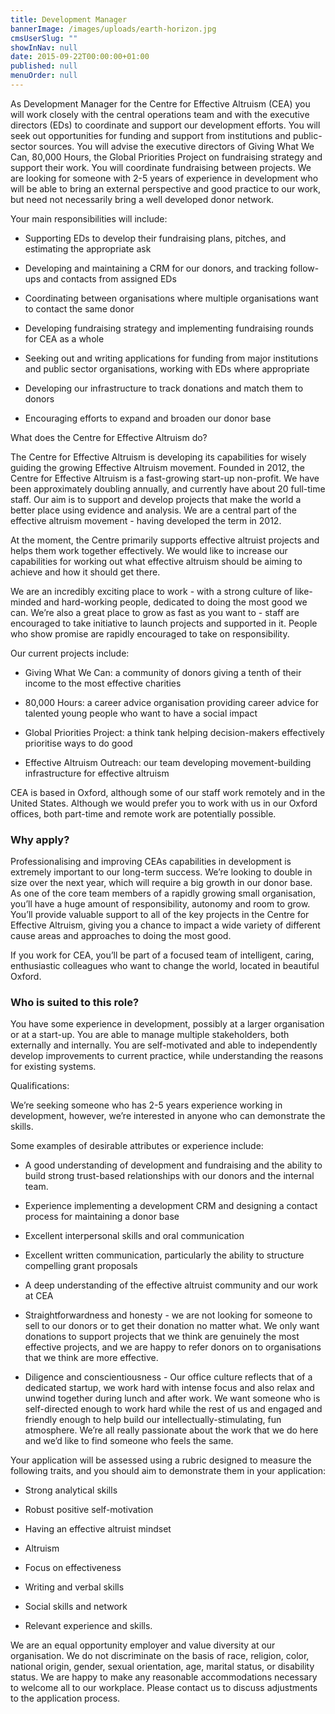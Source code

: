 ```yaml
---
title: Development Manager
bannerImage: /images/uploads/earth-horizon.jpg
cmsUserSlug: ""
showInNav: null
date: 2015-09-22T00:00:00+01:00
published: null
menuOrder: null
---
```


  As Development Manager for the Centre for Effective Altruism (CEA) you will work closely with the central operations team and with the executive directors (EDs) to coordinate and support our development efforts. You will seek out opportunities for funding and support from institutions and public-sector sources. You will advise the executive directors of Giving What We Can, 80,000 Hours, the Global Priorities Project on fundraising strategy and support their work. You will coordinate fundraising between projects. We are looking for someone with 2-5 years of experience in development who will be able to bring an external perspective and good practice to our work, but need not necessarily bring a well developed donor network.

Your main responsibilities will include:

* Supporting EDs to develop their fundraising plans, pitches, and estimating the appropriate ask

* Developing and maintaining a CRM for our donors, and tracking follow-ups and contacts from assigned EDs

* Coordinating between organisations where multiple organisations want to contact the same donor

* Developing fundraising strategy and implementing fundraising rounds for CEA as a whole

* Seeking out and writing applications for funding from major institutions and public sector organisations, working with EDs where appropriate

* Developing our infrastructure to track donations and match them to donors

* Encouraging efforts to expand and broaden our donor base

  
What does the Centre for Effective Altruism do?

  
The Centre for Effective Altruism is developing its capabilities for wisely guiding the growing Effective Altruism movement. Founded in 2012, the Centre for Effective Altruism is a fast-growing start-up non-profit. We have been approximately doubling annually, and currently have about 20 full-time staff. Our aim is to support and develop projects that make the world a better place using evidence and analysis. We are a central part of the effective altruism movement - having developed the term in 2012.

  
At the moment, the Centre primarily supports effective altruist projects and helps them work together effectively. We would like to increase our capabilities for working out what effective altruism should be aiming to achieve and how it should get there.

  
We are an incredibly exciting place to work - with a strong culture of like-minded and hard-working people, dedicated to doing the most good we can. We&rsquo;re also a great place to grow as fast as you want to - staff are encouraged to take initiative to launch projects and supported in it. People who show promise are rapidly encouraged to take on responsibility.

  
Our current projects include:

* Giving What We Can: a community of donors giving a tenth of their income to the most effective charities

* 80,000 Hours: a career advice organisation providing career advice for talented young people who want to have a social impact

* Global Priorities Project: a think tank helping decision-makers effectively prioritise ways to do good

* Effective Altruism Outreach: our team developing movement-building infrastructure for effective altruism

  
CEA is based in Oxford, although some of our staff work remotely and in the United States. Although we would prefer you to work with us in our Oxford offices, both part-time and remote work are potentially possible.

   
### Why apply?

Professionalising and improving CEAs capabilities in development is extremely important to our long-term success. We&rsquo;re looking to double in size over the next year, which will require a big growth in our donor base. As one of the core team members of a rapidly growing small organisation, you&rsquo;ll have a huge amount of responsibility, autonomy and room to grow. You&rsquo;ll provide valuable support to all of the key projects in the Centre for Effective Altruism, giving you a chance to impact a wide variety of different cause areas and approaches to doing the most good.

If you work for CEA, you&rsquo;ll be part of a focused team of intelligent, caring, enthusiastic colleagues who want to change the world, located in beautiful Oxford.

### Who is suited to this role?

You have some experience in development, possibly at a larger organisation or at a start-up. You are able to manage multiple stakeholders, both externally and internally. You are self-motivated and able to independently develop improvements to current practice, while understanding the reasons for existing systems.

Qualifications:

We&rsquo;re seeking someone who has 2-5 years experience working in development, however, we&rsquo;re interested in anyone who can demonstrate the skills.

Some examples of desirable attributes or experience include:

* A good understanding of development and fundraising and the ability to build strong trust-based relationships with our donors and the internal team.

* Experience implementing a development CRM and designing a contact process for maintaining a donor base

* Excellent interpersonal skills and oral communication

* Excellent written communication, particularly the ability to structure compelling grant proposals

* A deep understanding of the effective altruist community and our work at CEA

* Straightforwardness and honesty - we are not looking for someone to sell to our donors or to get their donation no matter what. We only want donations to support projects that we think are genuinely the most effective projects, and we are happy to refer donors on to organisations that we think are more effective.

* Diligence and conscientiousness - Our office culture reflects that of a dedicated startup, we work hard with intense focus and also relax and unwind together during lunch and after work. We want someone who is self-directed enough to work hard while the rest of us and engaged and friendly enough to help build our intellectually-stimulating, fun atmosphere. We&rsquo;re all really passionate about the work that we do here and we&rsquo;d like to find someone who feels the same.

  
  
Your application will be assessed using a rubric designed to measure the following traits, and you should aim to demonstrate them in your application:

* Strong analytical skills

* Robust positive self-motivation

* Having an effective altruist mindset

* Altruism

* Focus on effectiveness

* Writing and verbal skills

* Social skills and network

* Relevant experience and skills.

We are an equal opportunity employer and value diversity at our organisation. We do not discriminate on the basis of race, religion, color, national origin, gender, sexual orientation, age, marital status, or disability status. We are happy to make any reasonable accommodations necessary to welcome all to our workplace. Please contact us to discuss adjustments to the application process. 

  
  